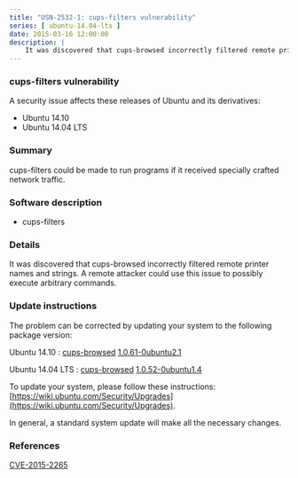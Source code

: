 ```yaml
---
title: "USN-2532-1: cups-filters vulnerability"
series: [ ubuntu-14.04-lts ]
date: 2015-03-16 12:00:00
description: |
    It was discovered that cups-browsed incorrectly filtered remote printer names and strings. A remote attacker could use this issue to possibly execute arbitrary commands. 
--- 
```

 
### cups-filters vulnerability

A security issue affects these releases of Ubuntu and its derivatives:

* Ubuntu 14.10
* Ubuntu 14.04 LTS

### Summary

cups-filters could be made to run programs if it received specially crafted network traffic.

### Software description

* cups-filters 

### Details

It was discovered that cups-browsed incorrectly filtered remote printer names and strings. A remote attacker could use this issue to possibly execute arbitrary commands. 

### Update instructions

The problem can be corrected by updating your system to the following package version:

Ubuntu 14.10
 : [cups-browsed](https://launchpad.net/ubuntu/+source/cups-filters) <span> [1.0.61-0ubuntu2.1](https://launchpad.net/ubuntu/+source/cups-filters/1.0.61-0ubuntu2.1) </span> 

Ubuntu 14.04 LTS
 : [cups-browsed](https://launchpad.net/ubuntu/+source/cups-filters) <span> [1.0.52-0ubuntu1.4](https://launchpad.net/ubuntu/+source/cups-filters/1.0.52-0ubuntu1.4) </span> 

To update your system, please follow these instructions: [https://wiki.ubuntu.com/Security/Upgrades](https://wiki.ubuntu.com/Security/Upgrades).

In general, a standard system update will make all the necessary changes. 

### References

 [CVE-2015-2265](http://people.ubuntu.com/~ubuntu-security/cve/CVE-2015-2265)
 
